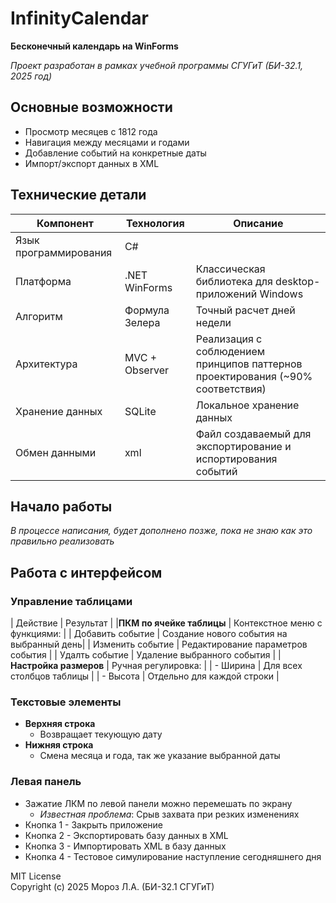 # InfinityCalendar
**Бесконечный календарь на WinForms**

*Проект разработан в рамках учебной программы СГУГиТ (БИ-32.1, 2025 год)*


## Основные возможности
- Просмотр месяцев с 1812 года
- Навигация между месяцами и годами
- Добавление событий на конкретные даты
- Импорт/экспорт данных в XML


## Технические детали
| Компонент      | Технология        | Описание                                               |
|----------------|-------------------|--------------------------------------------------------|
| Язык программирования | C#         |                                                        |
| Платформа      | .NET WinForms     | Классическая библиотека для desktop-приложений Windows |
| Алгоритм       | Формула Зелера    | Точный расчет дней недели                              |
| Архитектура    | MVC + Observer    | Реализация с соблюдением принципов паттернов проектирования (~90% соответствия) |
| Хранение данных| SQLite     | Локальное хранение данных                              |
| Обмен данными | xml | Файл создаваемый для экспортирование и испортирования событий |

## Начало работы
*В процессе написания, будет дополнено позже, пока не знаю как это правильно реализовать*

## Работа с интерфейсом
### Управление таблицами
| Действие                  |  Результат                               |
|**ПКМ по ячейке таблицы**  | Контекстное меню с функциями:            |
|  Добавить событие         | Создание нового события на выбранный день|
|  Изменить событие         | Редактирование параметров события        |
|  Удалть событие           | Удаление выбранного события              |
|**Настройка размеров**     |  Ручная регулировка:                     |
|  - Ширина                 |  Для всех столбцов таблицы               |
|  - Высота                 |  Отдельно для каждой строки              |

### Текстовые элементы
- **Верхняя строка**
  - Возвращает текующую дату 
- **Нижняя строка**
  - Смена месяца и года, так же указание выбранной даты

### Левая панель
- Зажатие ЛКМ по левой панели можно перемешать по экрану
  - *Известная проблема*: Срыв захвата при резких изменениях
- Кнопка 1 - Закрыть приложение
- Кнопка 2 - Экспортировать базу данных в XML
- Кнопка 3 - Импортировать XML в базу данных
- Кнопка 4 - Тестовое симулирование наступление сегодняшнего дня

MIT License  
Copyright (c) 2025 Мороз Л.А. (БИ-32.1 СГУГиТ)  
